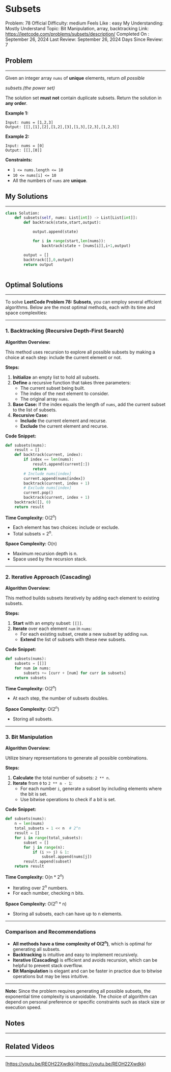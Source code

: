 # Subsets

Problem: 78
Official Difficulty: medium
Feels Like : easy
My Understanding: Mostly Understand
Topic: Bit Manipulation, array, backtracking
Link: https://leetcode.com/problems/subsets/description/
Completed On : September 26, 2024
Last Review: September 26, 2024
Days Since Review: 7

## Problem

---

Given an integer array `nums` of **unique** elements, return *all possible*

*subsets.(the power set)*

The solution set **must not** contain duplicate subsets. Return the solution in **any order**.

**Example 1:**

```
Input: nums = [1,2,3]
Output: [[],[1],[2],[1,2],[3],[1,3],[2,3],[1,2,3]]
```

**Example 2:**

```
Input: nums = [0]
Output: [[],[0]]
```

**Constraints:**

- `1 <= nums.length <= 10`
- `10 <= nums[i] <= 10`
- All the numbers of `nums` are **unique**.

## My Solutions

---

```python
class Solution:
    def subsets(self, nums: List[int]) -> List[List[int]]:
        def backtrack(state,start,output):

            output.append(state)

            for i in range(start,len(nums)):
                backtrack(state + [nums[i]],i+1,output)

        output = []
        backtrack([],0,output)
        return output
```

```python

```

## Optimal Solutions

---

To solve **LeetCode Problem 78: Subsets**, you can employ several efficient algorithms. Below are the most optimal methods, each with its time and space complexities:

---

### **1. Backtracking (Recursive Depth-First Search)**

**Algorithm Overview:**

This method uses recursion to explore all possible subsets by making a choice at each step: include the current element or not.

**Steps:**

1. **Initialize** an empty list to hold all subsets.
2. **Define** a recursive function that takes three parameters:
    - The current subset being built.
    - The index of the next element to consider.
    - The original array `nums`.
3. **Base Case:** If the index equals the length of `nums`, add the current subset to the list of subsets.
4. **Recursive Case:**
    - **Include** the current element and recurse.
    - **Exclude** the current element and recurse.

**Code Snippet:**

```python
def subsets(nums):
    result = []
    def backtrack(current, index):
        if index == len(nums):
            result.append(current[:])
            return
        # Include nums[index]
        current.append(nums[index])
        backtrack(current, index + 1)
        # Exclude nums[index]
        current.pop()
        backtrack(current, index + 1)
    backtrack([], 0)
    return result

```

**Time Complexity:** O(2<sup>n</sup>)

- Each element has two choices: include or exclude.
- Total subsets = 2<sup>n</sup>.

**Space Complexity:** O(n)

- Maximum recursion depth is n.
- Space used by the recursion stack.

---

### **2. Iterative Approach (Cascading)**

**Algorithm Overview:**

This method builds subsets iteratively by adding each element to existing subsets.

**Steps:**

1. **Start** with an empty subset: `[[]]`.
2. **Iterate** over each element `num` in `nums`:
    - For each existing subset, create a new subset by adding `num`.
    - **Extend** the list of subsets with these new subsets.

**Code Snippet:**

```python
def subsets(nums):
    subsets = [[]]
    for num in nums:
        subsets += [curr + [num] for curr in subsets]
    return subsets

```

**Time Complexity:** O(2<sup>n</sup>)

- At each step, the number of subsets doubles.

**Space Complexity:** O(2<sup>n</sup>)

- Storing all subsets.

---

### **3. Bit Manipulation**

**Algorithm Overview:**

Utilize binary representations to generate all possible combinations.

**Steps:**

1. **Calculate** the total number of subsets: `2 ** n`.
2. **Iterate** from `0` to `2 ** n - 1`:
    - For each number `i`, generate a subset by including elements where the bit is set.
    - Use bitwise operations to check if a bit is set.

**Code Snippet:**

```python
def subsets(nums):
    n = len(nums)
    total_subsets = 1 << n  # 2^n
    result = []
    for i in range(total_subsets):
        subset = []
        for j in range(n):
            if (i >> j) & 1:
                subset.append(nums[j])
        result.append(subset)
    return result

```

**Time Complexity:** O(n * 2<sup>n</sup>)

- Iterating over 2<sup>n</sup> numbers.
- For each number, checking n bits.

**Space Complexity:** O(2<sup>n</sup> * n)

- Storing all subsets, each can have up to n elements.

---

### **Comparison and Recommendations**

- **All methods have a time complexity of O(2<sup>n</sup>)**, which is optimal for generating all subsets.
- **Backtracking** is intuitive and easy to implement recursively.
- **Iterative (Cascading)** is efficient and avoids recursion, which can be helpful to prevent stack overflow.
- **Bit Manipulation** is elegant and can be faster in practice due to bitwise operations but may be less intuitive.

---

**Note:** Since the problem requires generating all possible subsets, the exponential time complexity is unavoidable. The choice of algorithm can depend on personal preference or specific constraints such as stack size or execution speed.

## Notes

---

 

## Related Videos

---

[https://youtu.be/REOH22Xwdkk](https://youtu.be/REOH22Xwdkk)